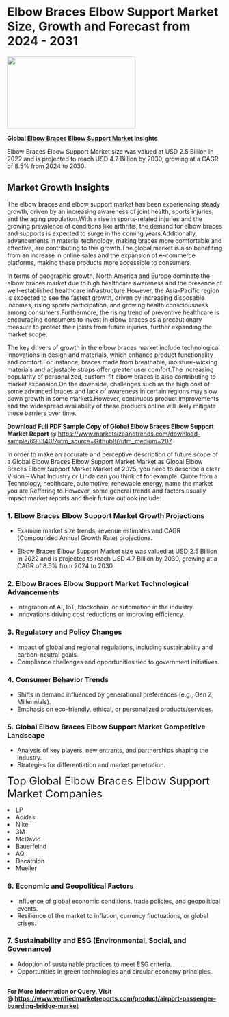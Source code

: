 <H1>Elbow Braces Elbow Support Market Size, Growth and Forecast from 2024 - 2031</H1><img class="aligncenter size-medium wp-image-584254" src="https://thirdeyenews.in/wp-content/uploads/2024/09/Global-Market-Research-300x168.jpeg" alt="" width="300" height="168" /><p><strong>Global&nbsp;<a href="https://www.marketsizeandtrends.com/download-sample/693340/?utm_source=Github8j?utm_medium=207">Elbow Braces Elbow Support Market</a> Insights</strong></p><p>Elbow Braces Elbow Support Market size was valued at USD 2.5 Billion in 2022 and is projected to reach USD 4.7 Billion by 2030, growing at a CAGR of 8.5% from 2024 to 2030.</p><p><h2>Market Growth Insights</h2> <p>The elbow braces and elbow support market has been experiencing steady growth, driven by an increasing awareness of joint health, sports injuries, and the aging population.With a rise in sports-related injuries and the growing prevalence of conditions like arthritis, the demand for elbow braces and supports is expected to surge in the coming years.Additionally, advancements in material technology, making braces more comfortable and effective, are contributing to this growth.The global market is also benefiting from an increase in online sales and the expansion of e-commerce platforms, making these products more accessible to consumers.</p> <p>In terms of geographic growth, North America and Europe dominate the elbow braces market due to high healthcare awareness and the presence of well-established healthcare infrastructure.However, the Asia-Pacific region is expected to see the fastest growth, driven by increasing disposable incomes, rising sports participation, and growing health consciousness among consumers.Furthermore, the rising trend of preventive healthcare is encouraging consumers to invest in elbow braces as a precautionary measure to protect their joints from future injuries, further expanding the market scope.</p> <p>The key drivers of growth in the elbow braces market include technological innovations in design and materials, which enhance product functionality and comfort.For instance, braces made from breathable, moisture-wicking materials and adjustable straps offer greater user comfort.The increasing popularity of personalized, custom-fit elbow braces is also contributing to market expansion.On the downside, challenges such as the high cost of some advanced braces and lack of awareness in certain regions may slow down growth in some markets.However, continuous product improvements and the widespread availability of these products online will likely mitigate these barriers over time.</p> <p><span class=""><strong>Download Full PDF Sample Copy of Global Elbow Braces Elbow Support Market Report</strong> @ <a href="https://www.marketsizeandtrends.com/download-sample/693340/?utm_source=Github8j?utm_medium=207" target="_blank">https://www.marketsizeandtrends.com/download-sample/693340/?utm_source=Github8j?utm_medium=207</a></span></p><p>In order to make an accurate and perceptive description of future scope of a Global&nbsp;Elbow Braces Elbow Support Market Market as Global&nbsp;Elbow Braces Elbow Support Market Market of 2025, you need to describe a clear Vision &ndash; What Industry or Linda can you think of for example: Quote from a Technology, healthcare, automotive, renewable energy, name the market you are Reffering to.However, some general trends and factors usually impact market reports and their future outlook include:</p><h3>1.&nbsp;<strong>Elbow Braces Elbow Support Market Growth Projections</strong></h3><ul><li>Examine market size trends, revenue estimates and CAGR (Compounded Annual Growth Rate) projections.</li><li><p>Elbow Braces Elbow Support Market size was valued at USD 2.5 Billion in 2022 and is projected to reach USD 4.7 Billion by 2030, growing at a CAGR of 8.5% from 2024 to 2030.</p></li></ul><h3>2.&nbsp;<strong>Elbow Braces Elbow Support Market Technological Advancements</strong></h3><ul><li>Integration of AI, IoT, blockchain, or automation in the industry.</li><li>Innovations driving cost reductions or improving efficiency.</li></ul><h3>3.&nbsp;<strong>Regulatory and Policy Changes</strong></h3><ul><li>Impact of global and regional regulations, including sustainability and carbon-neutral goals.</li><li>Compliance challenges and opportunities tied to government initiatives.</li></ul><h3>4.&nbsp;<strong>Consumer Behavior Trends</strong></h3><ul><li>Shifts in demand influenced by generational preferences (e.g., Gen Z, Millennials).</li><li>Emphasis on eco-friendly, ethical, or personalized products/services.</li></ul><h3>5.&nbsp;<strong>Global Elbow Braces Elbow Support Market Competitive Landscape</strong></h3><ul><li>Analysis of key players, new entrants, and partnerships shaping the industry.</li><li>Strategies for differentiation and market penetration.</li></ul><p data-pm-slice="1 1 []"><span style="color: inherit; font-family: inherit; font-size: 25px;">Top Global Elbow Braces Elbow Support Market Companies</span></p><div class="" data-test-id=""><p><li>LP</li><li> Adidas</li><li> Nike</li><li> 3M</li><li> McDavid</li><li> Bauerfeind</li><li> AQ</li><li> Decathlon</li><li> Mueller</li></p></div><h3>6.&nbsp;<strong>Economic and Geopolitical Factors</strong></h3><ul><li>Influence of global economic conditions, trade policies, and geopolitical events.</li><li>Resilience of the market to inflation, currency fluctuations, or global crises.</li></ul><h3>7.&nbsp;<strong>Sustainability and ESG (Environmental, Social, and Governance)</strong></h3><ul><li>Adoption of sustainable practices to meet ESG criteria.</li><li>Opportunities in green technologies and circular economy principles.</li></ul><h2><strong style="font-size: 14px;">For More Information or Query, Visit @&nbsp;</strong><a style="background-color: #ffffff; font-size: 14px;" href="https://www.marketsizeandtrends.com/report/elbow-braces-elbow-support-market/" target="_blank">https://www.verifiedmarketreports.com/product/airport-passenger-boarding-bridge-market</a></h2>